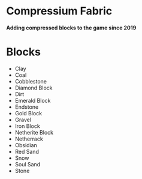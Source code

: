 # Compressium Fabric

**Adding compressed blocks to the game since 2019**


# Blocks

 - Clay
 - Coal
 - Cobblestone
 - Diamond Block
 - Dirt
 - Emerald Block
 - Endstone
 - Gold Block
 - Gravel
 - Iron Block
 - Netherite Block
 - Netherrack
 - Obsidian
 - Red Sand
 - Snow
 - Soul Sand
 - Stone
 